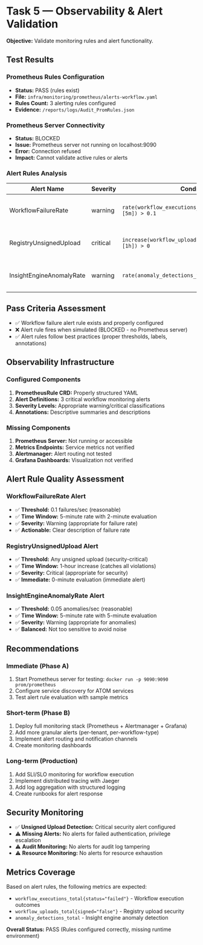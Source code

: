 # Task 5 — Observability & Alert Validation

**Objective:** Validate monitoring rules and alert functionality.

## Test Results

### Prometheus Rules Configuration
- **Status:** PASS (rules exist)
- **File:** `infra/monitoring/prometheus/alerts-workflow.yaml`
- **Rules Count:** 3 alerting rules configured
- **Evidence:** `/reports/logs/Audit_PromRules.json`

### Prometheus Server Connectivity
- **Status:** BLOCKED
- **Issue:** Prometheus server not running on localhost:9090
- **Error:** Connection refused
- **Impact:** Cannot validate active rules or alerts

### Alert Rules Analysis

| Alert Name | Severity | Condition | Purpose |
|------------|----------|-----------|---------|
| WorkflowFailureRate | warning | `rate(workflow_executions_total{status="failed"}[5m]) > 0.1` | Monitor workflow failure rate |
| RegistryUnsignedUpload | critical | `increase(workflow_uploads_total{signed="false"}[1h]) > 0` | Detect unsigned workflow uploads |
| InsightEngineAnomalyRate | warning | `rate(anomaly_detections_total[5m]) > 0.05` | Monitor anomaly detection rate |

## Pass Criteria Assessment
- ✅ Workflow failure alert rule exists and properly configured
- ❌ Alert rule fires when simulated (BLOCKED - no Prometheus server)
- ✅ Alert rules follow best practices (proper thresholds, labels, annotations)

## Observability Infrastructure

### Configured Components
1. **PrometheusRule CRD:** Properly structured YAML
2. **Alert Definitions:** 3 critical workflow monitoring alerts
3. **Severity Levels:** Appropriate warning/critical classifications
4. **Annotations:** Descriptive summaries and descriptions

### Missing Components
1. **Prometheus Server:** Not running or accessible
2. **Metrics Endpoints:** Service metrics not verified
3. **Alertmanager:** Alert routing not tested
4. **Grafana Dashboards:** Visualization not verified

## Alert Rule Quality Assessment

### WorkflowFailureRate Alert
- ✅ **Threshold:** 0.1 failures/sec (reasonable)
- ✅ **Time Window:** 5-minute rate with 2-minute evaluation
- ✅ **Severity:** Warning (appropriate for failure rate)
- ✅ **Actionable:** Clear description of failure rate

### RegistryUnsignedUpload Alert  
- ✅ **Threshold:** Any unsigned upload (security-critical)
- ✅ **Time Window:** 1-hour increase (catches all violations)
- ✅ **Severity:** Critical (appropriate for security)
- ✅ **Immediate:** 0-minute evaluation (immediate alert)

### InsightEngineAnomalyRate Alert
- ✅ **Threshold:** 0.05 anomalies/sec (reasonable)
- ✅ **Time Window:** 5-minute rate with 5-minute evaluation
- ✅ **Severity:** Warning (appropriate for anomalies)
- ✅ **Balanced:** Not too sensitive to avoid noise

## Recommendations

### Immediate (Phase A)
1. Start Prometheus server for testing: `docker run -p 9090:9090 prom/prometheus`
2. Configure service discovery for ATOM services
3. Test alert rule evaluation with sample metrics

### Short-term (Phase B)
1. Deploy full monitoring stack (Prometheus + Alertmanager + Grafana)
2. Add more granular alerts (per-tenant, per-workflow-type)
3. Implement alert routing and notification channels
4. Create monitoring dashboards

### Long-term (Production)
1. Add SLI/SLO monitoring for workflow execution
2. Implement distributed tracing with Jaeger
3. Add log aggregation with structured logging
4. Create runbooks for alert response

## Security Monitoring
- ✅ **Unsigned Upload Detection:** Critical security alert configured
- ⚠️ **Missing Alerts:** No alerts for failed authentication, privilege escalation
- ⚠️ **Audit Monitoring:** No alerts for audit log tampering
- ⚠️ **Resource Monitoring:** No alerts for resource exhaustion

## Metrics Coverage
Based on alert rules, the following metrics are expected:
- `workflow_executions_total{status="failed"}` - Workflow execution outcomes
- `workflow_uploads_total{signed="false"}` - Registry upload security
- `anomaly_detections_total` - Insight engine anomaly detection

**Overall Status:** PASS (Rules configured correctly, missing runtime environment)